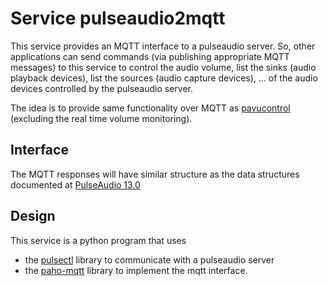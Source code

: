# Service pulseaudio2mqtt

This service provides an MQTT interface to a pulseaudio server.  So, other applications can send commands (via publishing appropriate MQTT messages) to this service to control the audio volume, list the sinks (audio playback devices), list the sources (audio capture devices), ... of the audio devices controlled by the pulseaudio server.

The idea is to provide same functionality over MQTT as [pavucontrol](https://freedesktop.org/software/pulseaudio/pavucontrol/) (excluding the real time volume monitoring).

## Interface

The MQTT responses will have similar structure as the data structures documented at [PulseAudio 13.0](https://freedesktop.org/software/pulseaudio/doxygen/annotated.html)

## Design

This service is a python program that uses 
* the [pulsectl](https://pypi.org/project/pulsectl/) library to communicate with a pulseaudio server
* the [paho-mqtt](https://pypi.org/project/paho-mqtt/) library to implement the mqtt interface.
